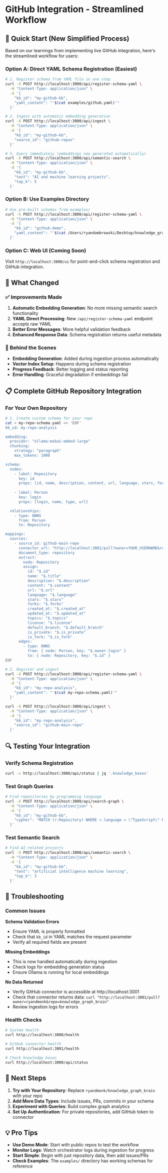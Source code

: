 # GitHub Integration - Streamlined Workflow

## 🚀 Quick Start (New Simplified Process)

Based on our learnings from implementing live GitHub integration, here's the streamlined workflow for users:

### Option A: Direct YAML Schema Registration (Easiest)

```bash
# 1. Register schema from YAML file in one step
curl -X POST http://localhost:3000/api/register-schema-yaml \
  -H "Content-Type: application/json" \
  -d '{
    "kb_id": "my-github-kb",
    "yaml_content": "'$(cat examples/github.yaml)'"
  }'

# 2. Ingest with automatic embedding generation
curl -X POST http://localhost:3000/api/ingest \
  -H "Content-Type: application/json" \
  -d '{
    "kb_id": "my-github-kb",
    "source_id": "github-repos"
  }'

# 3. Query immediately (embeddings now generated automatically)
curl -X POST http://localhost:3000/api/semantic-search \
  -H "Content-Type: application/json" \
  -d '{
    "kb_id": "my-github-kb",
    "text": "AI and machine learning projects",
    "top_k": 5
  }'
```

### Option B: Use Examples Directory

```bash
# Use pre-built schemas from examples/
curl -X POST http://localhost:3000/api/register-schema-yaml \
  -H "Content-Type: application/json" \
  -d '{
    "kb_id": "github-demo",
    "yaml_content": "'$(cat /Users/ryandombrowski/Desktop/knowledge_graph_brain/examples/github.yaml)'"
  }'
```

### Option C: Web UI (Coming Soon)

Visit `http://localhost:3000/ui` for point-and-click schema registration and GitHub integration.

## 🔧 What Changed

### ✅ Improvements Made
1. **Automatic Embedding Generation**: No more missing semantic search functionality
2. **YAML Direct Processing**: New `/api/register-schema-yaml` endpoint accepts raw YAML
3. **Better Error Messages**: More helpful validation feedback
4. **Enhanced Response Data**: Schema registration returns useful metadata

### 🔄 Behind the Scenes
- **Embedding Generation**: Added during ingestion process automatically
- **Vector Index Setup**: Happens during schema registration
- **Progress Feedback**: Better logging and status reporting
- **Error Handling**: Graceful degradation if embeddings fail

## 📋 Complete GitHub Repository Integration

### For Your Own Repository

```bash
# 1. Create custom schema for your repo
cat > my-repo-schema.yaml << 'EOF'
kb_id: my-repo-analysis

embedding:
  provider: "ollama:mxbai-embed-large"
  chunking:
    strategy: "paragraph"
    max_tokens: 1000

schema:
  nodes:
    - label: Repository
      key: id
      props: [id, name, description, content, url, language, stars, forks, created_at, updated_at, topics, license, default_branch, is_private, is_fork]
    
    - label: Person
      key: login
      props: [login, name, type, url]

  relationships:
    - type: OWNS
      from: Person
      to: Repository

mappings:
  sources:
    - source_id: github-main-repo
      connector_url: "http://localhost:3001/pull?owner=YOUR_USERNAME&repo=YOUR_REPO"
      document_type: repository
      extract:
        node: Repository
        assign:
          id: "$.id"
          name: "$.title"
          description: "$.description"
          content: "$.content"
          url: "$.url"
          language: "$.language"
          stars: "$.stars"
          forks: "$.forks"
          created_at: "$.created_at"
          updated_at: "$.updated_at"
          topics: "$.topics"
          license: "$.license"
          default_branch: "$.default_branch"
          is_private: "$.is_private"
          is_fork: "$.is_fork"
      edges:
        - type: OWNS
          from: { node: Person, key: "$.owner.login" }
          to: { node: Repository, key: "$.id" }
EOF

# 2. Register and ingest
curl -X POST http://localhost:3000/api/register-schema-yaml \
  -H "Content-Type: application/json" \
  -d '{
    "kb_id": "my-repo-analysis",
    "yaml_content": "'$(cat my-repo-schema.yaml)'"
  }'

curl -X POST http://localhost:3000/api/ingest \
  -H "Content-Type: application/json" \
  -d '{
    "kb_id": "my-repo-analysis",
    "source_id": "github-main-repo"
  }'
```

## 🔍 Testing Your Integration

### Verify Schema Registration
```bash
curl -s http://localhost:3000/api/status | jq '.knowledge_bases'
```

### Test Graph Queries
```bash
# Find repositories by programming language
curl -X POST http://localhost:3000/api/search-graph \
  -H "Content-Type: application/json" \
  -d '{
    "kb_id": "my-github-kb",
    "cypher": "MATCH (r:Repository) WHERE r.language = \"TypeScript\" RETURN r.name, r.stars ORDER BY r.stars DESC"
  }'
```

### Test Semantic Search
```bash
# Find AI-related projects
curl -X POST http://localhost:3000/api/semantic-search \
  -H "Content-Type: application/json" \
  -d '{
    "kb_id": "my-github-kb",
    "text": "artificial intelligence machine learning",
    "top_k": 3
  }'
```

## 🚨 Troubleshooting

### Common Issues

**Schema Validation Errors**
- Ensure YAML is properly formatted
- Check that `kb_id` in YAML matches the request parameter
- Verify all required fields are present

**Missing Embeddings** 
- This is now handled automatically during ingestion
- Check logs for embedding generation status
- Ensure Ollama is running for local embeddings

**No Data Returned**
- Verify GitHub connector is accessible at http://localhost:3001
- Check that connector returns data: `curl "http://localhost:3001/pull?owner=ryandmonk&repo=knowledge_graph_brain"`
- Review ingestion logs for errors

### Health Checks

```bash
# System health
curl http://localhost:3000/health

# GitHub connector health  
curl http://localhost:3001/health

# Check knowledge bases
curl http://localhost:3000/api/status
```

## 🎯 Next Steps

1. **Try with Your Repository**: Replace `ryandmonk/knowledge_graph_brain` with your repo
2. **Add More Data Types**: Include issues, PRs, commits in your schema
3. **Experiment with Queries**: Build complex graph analytics
4. **Set Up Authentication**: For private repositories, add GitHub token to connector

## 💡 Pro Tips

- **Use Demo Mode**: Start with public repos to test the workflow
- **Monitor Logs**: Watch orchestrator logs during ingestion for progress
- **Start Simple**: Begin with just repository data, then add issues/PRs
- **Check Examples**: The `examples/` directory has working schemas for reference
